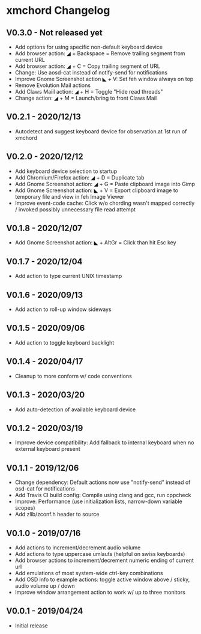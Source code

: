 xmchord Changelog
=================

V0.3.0 - Not released yet
-------------------------
* Add options for using specific non-default keyboard device
* Add browser action: ◢ + Backspace = Remove trailing segment from current URL
* Add browser action: ◢ + C = Copy trailing segment of URL
* Change: Use aosd-cat instead of notify-send for notifications
* Improve Gnome Screenshot action ◣ + V: Set feh window always on top
* Remove Evolution Mail actions
* Add Claws Maiil action: ◢ + H = Toggle "Hide read threads"
* Change action: ◢ + M = Launch/bring to front Claws Mail

V0.2.1 - 2020/12/13
-------------------
* Autodetect and suggest keyboard device for observation at 1st run of xmchord

V0.2.0 - 2020/12/12
-------------------
* Add keyboard device selection to startup
* Add Chromium/Firefox action: ◢ + D = Duplicate tab
* Add Gnome Screenshot action: ◢ + G = Paste clipboard image into Gimp
* Add Gnome Screenshot action: ◣ + V = Export clipboard image to temporary file and view in feh Image Viewer
* Improve event-code cache: Click w/o chording wasn't mapped correctly / invoked possibly unnecessary file read attempt

V0.1.8 - 2020/12/07
-------------------
* Add Gnome Screenshot action: ◣ + AltGr = Click than hit Esc key

V0.1.7 - 2020/12/04
-------------------
* Add action to type current UNIX timestamp

V0.1.6 - 2020/09/13
-------------------
* Add action to roll-up window sideways

V0.1.5 - 2020/09/06
-------------------
* Add action to toggle keyboard backlight

V0.1.4 - 2020/04/17
-------------------
* Cleanup to more conform w/ code conventions

V0.1.3 - 2020/03/20
-------------------
* Add auto-detection of available keyboard device

V0.1.2 - 2020/03/19
-------------------
* Improve device compatibility: Add fallback to internal keyboard when no external keyboard present

V0.1.1 - 2019/12/06
-------------------
* Change dependency: Default actions now use "notify-send" instead of osd-cat for notifications
* Add Travis CI build config: Compile using clang and gcc, run cppcheck
* Improve: Performance (use initialization lists, narrow-down variable scopes)
* Add zlib/zconf.h header to source

V0.1.0 - 2019/07/16
-------------------
* Add actions to increment/decrement audio volume
* Add actions to type uppercase umlauts (helpful on swiss keyboards)  
* Add browser actions to increment/decrement numeric ending of current url  
* Add emulations of most system-wide ctrl-key combinations  
* Add OSD info to example actions: toggle active window above / sticky, audio volume up / down  
* Improve window arrangement action to work w/ up to three monitors 

V0.0.1 - 2019/04/24
-------------------
* Initial release
